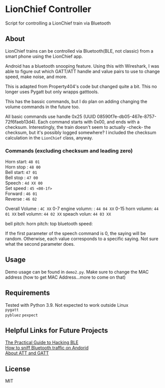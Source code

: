 # LionChief Controller
Script for controlling a LionChief train via Bluetooth

## About
LionChief trains can be controlled via Bluetooth(BLE, not classic) from a smart phone
using the LionChief app.  

Android has a bluetooth snooping feature. Using this with Wireshark, I was able
to figure out which GATT/ATT handle and value pairs to use to change speed, 
make noise, and more.  

This is adapted from Property404's code but changed quite a bit.  This no longer uses Pygatt but only wrapps gatttools.

This has the bassic commands, but I do plan on adding changing the volume commands in the future too.

All basic commands use handle 0x25 (UUID 08590f7e-db05-467e-8757-72f6faeb13d4).
Each command starts with 0x00, and ends with a checksum. Interestingly, the
train doesn't seem to actually -check- the checksum, but it's possibly logged
somewhere? I included the checksum calculation in the `LionChief` class, anyway.  

### Commands (excluding checksum and leading zero)
Horn start: `48 01`  
Horn stop : `48 00`  
Bell start: `47 01`  
Bell stop : `47 00`  
Speech    : `4d XX 00`  
Set speed : `45 <00-1f>`  
Forward   : `46 01`  
Reverse   : `46 02`  


Overall Volume : `4C XX`  0-7
engine volumn: : `44 04 XX` 0-15
horn volumn:  `44 01 XX`
bell volumn: `44 02 XX` 
speach volun: `44 03 XX`

bell pitch:
horn pitch:
top bluetooth speed:


If the first parameter of the speech command is 0, the saying will be random.
Otherwise, each value corresponds to a specific saying. Not sure what the
second parameter does.

## Usage
Demo usage can be found in `demo2.py`. Make sure to change the MAC address
(how to get MAC Address...more to come on that)

## Requirements
Tested with Python 3.9. Not expected to work outside Linux  
`pygatt`  
`pybluez`
`pexpect`

## Helpful Links for Future Projects
[The Practical Guide to Hacking BLE](https://blog.attify.com/the-practical-guide-to-hacking-bluetooth-low-energy/)  
[How to sniff Bluetooth traffic on Andorid](https://stackoverflow.com/questions/23877761/sniffing-logging-your-own-android-bluetooth-traffic)  
[About ATT and GATT](https://epxx.co/artigos/bluetooth_gatt.html)

## License
MIT
